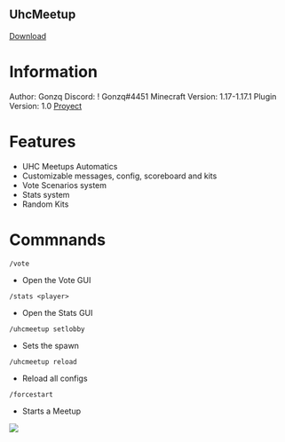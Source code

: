 ## UhcMeetup
[Download](https://spigotmc.org/resources/285252)

# Information
Author: Gonzq
Discord: ! Gonzq#4451
Minecraft Version: 1.17-1.17.1
Plugin Version: 1.0
[Proyect](https://github.com/users/asdjajalol/projects/2)

# Features
* UHC Meetups Automatics
* Customizable messages, config, scoreboard and kits
* Vote Scenarios system
* Stats system
* Random Kits

# Commnands
```/vote```
- Open the Vote GUI

```/stats <player>```
- Open the Stats GUI

```/uhcmeetup setlobby```
- Sets the spawn

```/uhcmeetup reload```
- Reload all configs

```/forcestart```
- Starts a Meetup

[![](https://img.shields.io/spiget/downloads/102577)](https://www.spigotmc.org/resources/bounties-1-8-1-19.106551/)
